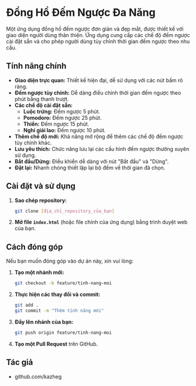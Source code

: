 # Đồng Hồ Đếm Ngược Đa Năng


Một ứng dụng đồng hồ đếm ngược đơn giản và đẹp mắt, được thiết kế với giao diện người dùng thân thiện. Ứng dụng cung cấp các chế độ đếm ngược cài đặt sẵn và cho phép người dùng tùy chỉnh thời gian đếm ngược theo nhu cầu.

## Tính năng chính

* **Giao diện trực quan:** Thiết kế hiện đại, dễ sử dụng với các nút bấm rõ ràng.
* **Đếm ngược tùy chỉnh:** Dễ dàng điều chỉnh thời gian đếm ngược theo phút bằng thanh trượt.
* **Các chế độ cài đặt sẵn:**
    * **Luộc trứng:** Đếm ngược 5 phút.
    * **Pomodoro:** Đếm ngược 25 phút.
    * **Thiền:** Đếm ngược 15 phút.
    * **Nghỉ giải lao:** Đếm ngược 10 phút.
* **Thêm chế độ mới:** Khả năng mở rộng để thêm các chế độ đếm ngược tùy chỉnh khác.
* **Lưu yêu thích:** Chức năng lưu lại các cấu hình đếm ngược thường xuyên sử dụng.
* **Bắt đầu/Dừng:** Điều khiển dễ dàng với nút "Bắt đầu" và "Dừng".
* **Đặt lại:** Nhanh chóng thiết lập lại bộ đếm về thời gian đã chọn.


## Cài đặt và sử dụng

1.  **Sao chép repository:**
    ```bash
    git clone [địa_chỉ_repository_của_bạn]
    ```
2.  **Mở file `index.html`** (hoặc file chính của ứng dụng) bằng trình duyệt web của bạn.

## Cách đóng góp

Nếu bạn muốn đóng góp vào dự án này, xin vui lòng:

1.  **Tạo một nhánh mới:**
    ```bash
    git checkout -b feature/tinh-nang-moi
    ```
2.  **Thực hiện các thay đổi và commit:**
    ```bash
    git add .
    git commit -m "Thêm tính năng mới"
    ```
3.  **Đẩy lên nhánh của bạn:**
    ```bash
    git push origin feature/tinh-nang-moi
    ```
4.  **Tạo một Pull Request** trên GitHub.

## Tác giả

* github.com/kazheg
